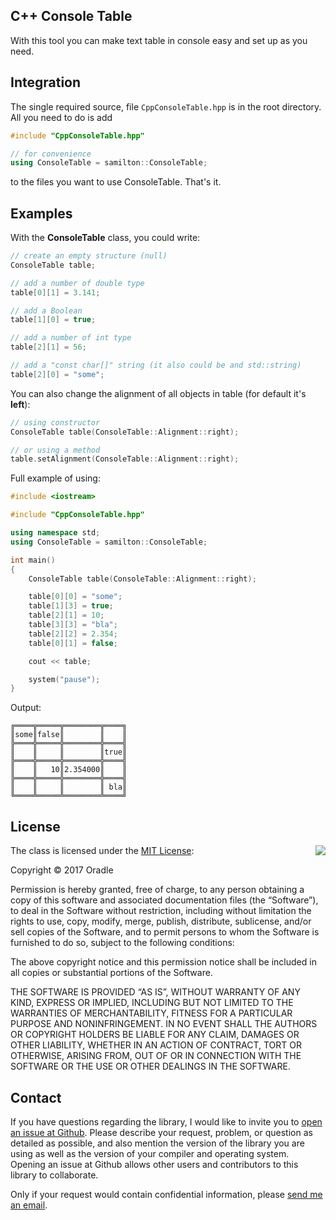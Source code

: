 ## C++ Console Table
With this tool you can make text table in console easy and set up as you need.

## Integration

The single required source, file `CppConsoleTable.hpp` is in the root directory. All you need to do is add

```cpp
#include "CppConsoleTable.hpp"

// for convenience
using ConsoleTable = samilton::ConsoleTable;
```

to the files you want to use ConsoleTable. That's it.

## Examples

With the **ConsoleTable** class, you could write:

```C++
// create an empty structure (null)
ConsoleTable table;

// add a number of double type
table[0][1] = 3.141;

// add a Boolean 
table[1][0] = true;

// add a number of int type
table[2][1] = 56;

// add a "const char[]" string (it also could be and std::string)
table[2][0] = "some";
```

You can also change the alignment of all objects in table (for default it's **left**):

```C++
// using constructor
ConsoleTable table(ConsoleTable::Alignment::right);

// or using a method
table.setAlignment(ConsoleTable::Alignment::right);
```

Full example of using:

```C++
#include <iostream>

#include "CppConsoleTable.hpp"

using namespace std;
using ConsoleTable = samilton::ConsoleTable;

int main()
{
	ConsoleTable table(ConsoleTable::Alignment::right);

	table[0][0] = "some";
	table[1][3] = true;
	table[2][1] = 10;
	table[3][3] = "bla";
	table[2][2] = 2.354;
	table[0][1] = false;

	cout << table;

	system("pause");
}
```
Output:
```
╔════╦═════╦════════╦════╗
║some║false║        ║    ║
╠════╬═════╬════════╬════╣
║    ║     ║        ║true║
╠════╬═════╬════════╬════╣
║    ║   10║2.354000║    ║
╠════╬═════╬════════╬════╣
║    ║     ║        ║ bla║
╚════╩═════╩════════╩════╝
```

## License

<img align="right" src="http://opensource.org/trademarks/opensource/OSI-Approved-License-100x137.png">

The class is licensed under the [MIT License](http://opensource.org/licenses/MIT):

Copyright &copy; 2017 Oradle

Permission is hereby granted, free of charge, to any person obtaining a copy of this software and associated documentation files (the “Software”), to deal in the Software without restriction, including without limitation the rights to use, copy, modify, merge, publish, distribute, sublicense, and/or sell copies of the Software, and to permit persons to whom the Software is furnished to do so, subject to the following conditions:

The above copyright notice and this permission notice shall be included in all copies or substantial portions of the Software.

THE SOFTWARE IS PROVIDED “AS IS”, WITHOUT WARRANTY OF ANY KIND, EXPRESS OR IMPLIED, INCLUDING BUT NOT LIMITED TO THE WARRANTIES OF MERCHANTABILITY, FITNESS FOR A PARTICULAR PURPOSE AND NONINFRINGEMENT. IN NO EVENT SHALL THE AUTHORS OR COPYRIGHT HOLDERS BE LIABLE FOR ANY CLAIM, DAMAGES OR OTHER LIABILITY, WHETHER IN AN ACTION OF CONTRACT, TORT OR OTHERWISE, ARISING FROM, OUT OF OR IN CONNECTION WITH THE SOFTWARE OR THE USE OR OTHER DEALINGS IN THE SOFTWARE.

## Contact

If you have questions regarding the library, I would like to invite you to [open an issue at Github](https://github.com/Oradle/CppConsoleTable/issues/new). Please describe your request, problem, or question as detailed as possible, and also mention the version of the library you are using as well as the version of your compiler and operating system. Opening an issue at Github allows other users and contributors to this library to collaborate.

Only if your request would contain confidential information, please [send me an email](mailto:d.bogdan99@gmail.com).
